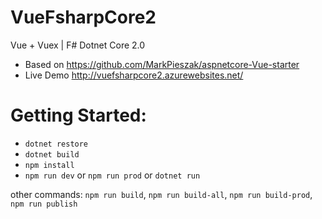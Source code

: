 # VueFsharpCore2
Vue + Vuex | F# Dotnet Core 2.0
 * Based on https://github.com/MarkPieszak/aspnetcore-Vue-starter
 * Live Demo http://vuefsharpcore2.azurewebsites.net/


# Getting Started:
 * `dotnet restore`
 * `dotnet build`
 * `npm install`
 * `npm run dev` or `npm run prod` or `dotnet run`
 
 other commands: `npm run build`, `npm run build-all`, `npm run build-prod`, `npm run publish` 
